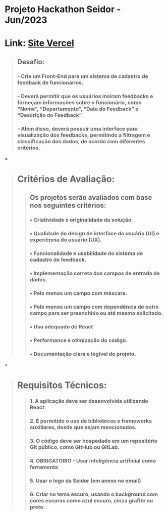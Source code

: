 # Projeto Hackathon Seidor - Jun/2023
# Link: [Site Vercel](https://feedback-seidor.vercel.app/)
> ## Desafio:
> ### - Crie um Front-End para um sistema de cadastro de feedback de funcionários.
> ### - Deverá permitir que os usuários insiram feedbacks e forneçam informações sobre o funcionário, como “Nome”, “Departamento”, “Data do Feedback” e “Descrição do Feedback”.
> ### - Além disso, deverá possuir uma interface para visualização dos feedbacks, permitindo a filtragem e classificação dos dados, de acordo com diferentes critérios.
=
> # Critérios de Avaliação:
>> ## Os projetos serão avaliados com base nos seguintes critérios:
>> ### • Criatividade e originalidade da solução.
>> ### • Qualidade do design de interface do usuário (UI) e experiência do usuário (UX).
>> ### • Funcionalidade e usabilidade do sistema de cadastro de feedback.
>> ### • Implementação correta dos campos de entrada de dados.
>> ### • Pelo menos um campo com máscara.
>> ### • Pelo menos um campo com dependência de outro campo para ser preenchido ou até mesmo solicitado.
>> ### • Uso adequado de React
>> ### • Performance e otimização do código.
>> ### • Documentação clara e legível do projeto.
=
> # Requisitos Técnicos:
>> ### 1. A aplicação deve ser desenvolvida utilizando React
>> ### 2. É permitido o uso de bibliotecas e frameworks auxiliares, desde que sejam mencionados.
>> ### 3. O código deve ser hospedado em um repositório Git público, como GitHub ou GitLab.
>> ### 4. OBRIGATÓRIO - Usar inteligência artificial como ferramenta
>> ### 5. Usar o logo da Seidor (em anexo no email)
>> ### 6. Criar no tema escuro, usando o background com cores escuras como azul escuro, cinza grafite ou preto.
